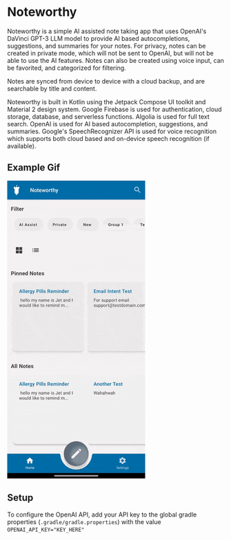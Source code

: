 # Noteworthy
Noteworthy is a simple AI assisted note taking app that uses OpenAI's DaVinci GPT-3 LLM model to provide AI based autocompletions, suggestions, and summaries for your notes. For privacy, notes can be created in private mode, which will not be sent to OpenAI, but will not be able to use the AI features. Notes can also be created using voice input, can be favorited, and categorized for filtering.

Notes are synced from device to device with a cloud backup, and are searchable by title and content.

Noteworthy is built in Kotlin using the Jetpack Compose UI toolkit and Material 2 design system. Google Firebase is used for authentication, cloud storage, database, and serverless functions. Algolia is used for full text search. OpenAI is used for AI based autocompletion, suggestions, and summaries. Google's SpeechRecognizer API is used for voice recognition which supports both cloud based and on-device speech recognition (if available).
## Example Gif
![Alt Text](https://github.com/JetLiTheQT/Noteworthy/blob/main/noteworthy.0bc69d5dc7a14673dfac.gif)

## Setup
To configure the OpenAI API, add your API key to the global gradle properties (`.gradle/gradle.properties`) with the value `OPENAI_API_KEY="KEY_HERE"`
